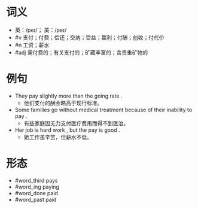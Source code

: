 # 词义
- 英：/peɪ/； 美：/peɪ/
- #v 支付；付费；偿还；交纳；受益；赢利；付酬；创收；付代价
- #n 工资；薪水
- #adj 需付费的；有关支付的；矿藏丰富的；含贵重矿物的
# 例句
- They pay slightly more than the going rate .
	- 他们支付的酬金略高于现行标准。
- Some families go without medical treatment because of their inability to pay .
	- 有些家庭因无力支付医疗费用而得不到医治。
- Her job is hard work , but the pay is good .
	- 她工作虽辛苦，但薪水不低。
# 形态
- #word_third pays
- #word_ing paying
- #word_done paid
- #word_past paid
